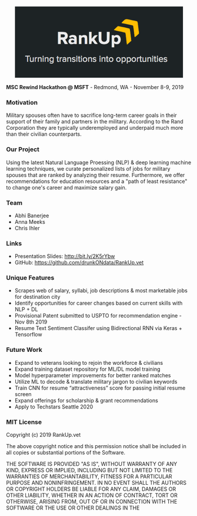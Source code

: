 <p align="center"><img src="data/rankup.png"></p>

**MSC Rewind Hackathon @ MSFT** - Redmond, WA - November 8-9, 2019

### Motivation
Military spouses often have to sacrifice long-term career goals in their support of their family and partners in the military. According to the Rand Corporation they are typically underemployed and underpaid much more than their civilian counterparts.

### Our Project
Using the latest Natural Language Proessing (NLP) & deep learning machine learning techniques, we curate personalized lists of jobs for military spouses that are ranked by analyzing their resume. Furthermore, we offer recommendations for education resources and a "path of least resistance" to change one's career and maximize salary gain.

### Team
* Abhi Banerjee
* Anna Meeks
* Chris Ihler

### Links
- Presentation Slides: http://bit.ly/2K5rYbw
- GitHub: https://github.com/drunkONdata/RankUp.vet

### Unique Features
* Scrapes web of salary, syllabi, job descriptions & most marketable jobs for destination city
* Identify opportunities for career changes based on current skills with NLP + DL
* Provisional Patent submitted to USPTO for recommendation engine - Nov 8th 2019
* Resume Text Sentiment Classifer using Bidirectional RNN via Keras + Tensorflow

### Future Work
* Expand to veterans looking to rejoin the workforce & civilians 
* Expand training dataset repository for ML/DL model training
* Model hyperparameter improvements for better ranked matches
* Utilize ML to decode & translate military jargon to civilian keywords
* Train CNN for resume “attractiveness” score for passing initial resume screen
* Expand offerings for scholarship & grant recommendations
* Apply to Techstars Seattle 2020

### MIT License
Copyright (c) 2019 RankUp.vet

The above copyright notice and this permission notice shall be included in all
copies or substantial portions of the Software.

THE SOFTWARE IS PROVIDED "AS IS", WITHOUT WARRANTY OF ANY KIND, EXPRESS OR
IMPLIED, INCLUDING BUT NOT LIMITED TO THE WARRANTIES OF MERCHANTABILITY,
FITNESS FOR A PARTICULAR PURPOSE AND NONINFRINGEMENT. IN NO EVENT SHALL THE
AUTHORS OR COPYRIGHT HOLDERS BE LIABLE FOR ANY CLAIM, DAMAGES OR OTHER
LIABILITY, WHETHER IN AN ACTION OF CONTRACT, TORT OR OTHERWISE, ARISING FROM,
OUT OF OR IN CONNECTION WITH THE SOFTWARE OR THE USE OR OTHER DEALINGS IN THE
